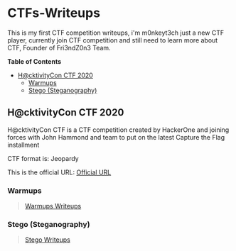 # CTFs-Writeups
This is my first CTF competition writeups, i'm m0nkeyt3ch just a new CTF player, currently join CTF competition and still need to learn more about CTF, Founder of Fri3ndZ0n3 Team.

**Table of Contents**
  - [H@cktivityCon CTF 2020](#hcktivitycon-ctf-2020)
    - [Warmups](#warmups)
    - [Stego (Steganography)](#stego-steganography)

## H@cktivityCon CTF 2020
H@cktivityCon CTF is a CTF competition created by HackerOne and joining forces with John Hammond and team to put on the latest Capture the Flag installment

CTF format is: Jeopardy

This is the official URL: [Official URL](https://ctf.hacktivitycon.com/)
### Warmups
> [Warmups Writeups](https://github.com/m0nkeyt3ch/CTFs-Writeups/blob/master/HacktivityCon-CTF-2020/warmups-part.md#warmups)

### Stego (Steganography)
> [Stego Writeups](https://github.com/m0nkeyt3ch/CTFs-Writeups/blob/master/HacktivityCon-CTF-2020/steganography-part.md#steganography)